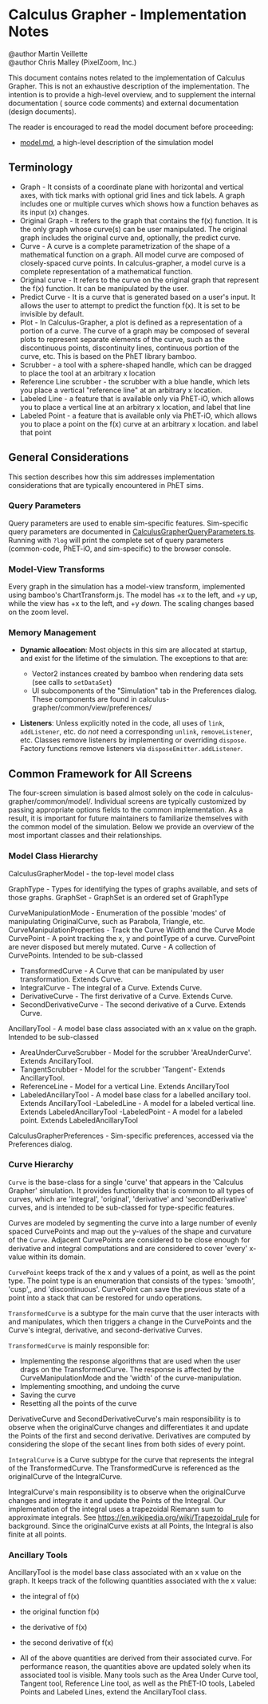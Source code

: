 # Calculus Grapher - Implementation Notes

@author Martin Veillette
<br>@author Chris Malley (PixelZoom, Inc.)

This document contains notes related to the implementation of Calculus Grapher. This is not an exhaustive description of
the implementation. The intention is to provide a high-level overview, and to supplement the internal documentation (
source code comments) and external documentation (design documents).

The reader is encouraged to read the model document before proceeding:

* [model.md](https://github.com/phetsims/calculus-grapher/blob/master/doc/model.md), a high-level description of the
  simulation model

## Terminology

* Graph - It consists of a coordinate plane with horizontal and vertical axes, with tick marks with optional grid lines
  and tick labels. A graph includes one or multiple curves which shows how a function behaves as its input (x) changes.
* Original Graph - It refers to the graph that contains the f(x) function. It is the only graph whose curve(s) can be
  user manipulated. The original graph includes the original curve and, optionally, the predict curve.
* Curve - A curve is a complete parametrization of the shape of a mathematical function on a graph. All model curve are
  composed of closely-spaced curve points. In calculus-grapher, a model curve is a complete representation of a
  mathematical function.
* Original curve - It refers to the curve on the original graph that represent the f(x) function. It can be manipulated
  by the user.
* Predict Curve - It is a curve that is generated based on a user's input. It allows the user to attempt to predict the
  function f(x). It is set to be invisible by default.
* Plot - In Calculus-Grapher, a plot is defined as a representation of a portion of a curve. The curve of a graph may be
  composed of several plots to represent separate elements of the curve, such as the discontinuous points, discontinuity
  lines, continuous portion of the curve, etc. This is based on the PhET library bamboo.
* Scrubber - a tool with a sphere-shaped handle, which can be dragged to place the tool at an arbitrary x location
* Reference Line scrubber - the scrubber with a blue handle, which lets you place a vertical "reference line" at an
  arbitrary x location.
* Labeled Line - a feature that is available only via PhET-iO, which allows you to place a vertical line at an arbitrary
  x location, and label that line
* Labeled Point - a feature that is available only via PhET-iO, which allows you to place a point on the f(x) curve at
  an arbitrary x location. and label that point

## General Considerations

This section describes how this sim addresses implementation considerations that are typically encountered in PhET sims.

### Query Parameters

Query parameters are used to enable sim-specific features. Sim-specific query parameters are documented
in [CalculusGrapherQueryParameters.ts](https://github.com/phetsims/calculus-grapher/blob/master/js/common/CalculusGrapherQueryParameters.ts).
Running with `?log` will print the complete set of query parameters (common-code, PhET-iO, and sim-specific)
to the browser console.

### Model-View Transforms

Every graph in the simulation has a model-view transform, implemented using bamboo's ChartTransform.js. The model has +x to the left, and +y up, while the view has +x to the left, and +y _down_. The scaling changes based on the zoom level.

### Memory Management

* **Dynamic allocation**: Most objects in this sim are allocated at startup, and exist for the lifetime of the
  simulation. The exceptions to that are:
  * Vector2 instances created by bamboo when rendering data sets (see calls to `setDataSet`)
  * UI subcomponents of the "Simulation" tab in the Preferences dialog. These components are found in calculus-grapher/common/view/preferences/

* **Listeners**: Unless explicitly noted in the code, all uses of `link`, `addListener`, etc. do _not_ need a corresponding
  `unlink`, `removeListener`, etc.  Classes remove listeners by implementing or overriding `dispose`.  Factory functions remove listeners via `disposeEmitter.addListener`.

## Common Framework for All Screens

The four-screen simulation is based almost solely on the code in calculus-grapher/common/model/. Individual screens are typically customized by passing appropriate options fields to the common implementation. As a result, it is important for future maintainers to familiarize themselves with the common model of the simulation. Below we provide an overview of the most important classes and their relationships.

### Model Class Hierarchy

CalculusGrapherModel - the top-level model class

GraphType - Types for identifying the types of graphs available, and sets of those graphs.
GraphSet - GraphSet is an ordered set of GraphType

CurveManipulationMode - Enumeration of the possible 'modes' of manipulating OriginalCurve, such as Parabola, Triangle, etc.
CurveManipulationProperties - Track the Curve Width and the Curve Mode
CurvePoint - A point tracking the x, y and pointType of a curve. CurvePoint are never disposed but merely mutated.
Curve - A collection of CurvePoints. Intended to be sub-classed
- TransformedCurve - A Curve that can be manipulated by user transformation. Extends Curve.
- IntegralCurve - The integral of a Curve. Extends Curve.
- DerivativeCurve - The first derivative of a Curve. Extends Curve.
- SecondDerivativeCurve - The second derivative of a Curve. Extends Curve.

AncillaryTool - A model base class associated with an x value on the graph. Intended to be sub-classed
- AreaUnderCurveScrubber - Model for the scrubber 'AreaUnderCurve'.  Extends AncillaryTool.
- TangentScrubber - Model for the scrubber 'Tangent'- Extends AncillaryTool.
- ReferenceLine - Model for a vertical Line. Extends AncillaryTool
- LabeledAncillaryTool - A model base class for a labelled ancillary tool. Extends AncillaryTool
   -LabeledLine - A model for a labeled vertical line. Extends LabeledAncillaryTool
   -LabeledPoint - A model for a labeled point.  Extends LabeledAncillaryTool

CalculusGrapherPreferences - Sim-specific preferences, accessed via the Preferences dialog.

### Curve Hierarchy

`Curve` is the base-class for a single 'curve' that appears in the 'Calculus Grapher' simulation. It provides
functionality that is common to all types of curves, which are 'integral', 'original', 'derivative' and 'secondDerivative' curves, and is intended to be sub-classed for type-specific features.

Curves are modeled by segmenting the curve into a large number of evenly spaced CurvePoints and map out
the y-values of the shape and curvature of the `Curve`. Adjacent CurvePoints are considered to be close
enough for derivative and integral computations and are considered to cover 'every' x-value within its domain.

`CurvePoint` keeps track of the x and y values of a point, as well as the point type. The point type is an enumeration
that consists of the types: 'smooth', 'cusp',, and 'discontinuous'. CurvePoint can save the previous state of a point
into a stack that can be restored for undo operations.

`TransformedCurve` is a subtype for the main curve that the user interacts with and manipulates, which then triggers a
change in the CurvePoints and the Curve's integral, derivative, and second-derivative Curves.

`TransformedCurve` is mainly responsible for:
- Implementing the response algorithms that are used when the user drags on the TransformedCurve. The response is
    affected by the CurveManipulationMode and the 'width' of the curve-manipulation.
- Implementing smoothing, and undoing the curve
- Saving the curve
- Resetting all the points of the curve

DerivativeCurve and SecondDerivativeCurve's main responsibility is to observe when the originalCurve changes and
differentiates it and update the Points of the first and second derivative. Derivatives are computed by considering the
slope of the secant lines from both sides of every point.

`IntegralCurve` is a Curve subtype for the curve that represents the integral of the TransformedCurve. The
TransformedCurve
is referenced as the originalCurve of the IntegralCurve.

IntegralCurve's main responsibility is to observe when the originalCurve changes and integrate it and update the
Points of the Integral. Our implementation of the integral uses a trapezoidal Riemann sum to approximate integrals.
See https://en.wikipedia.org/wiki/Trapezoidal_rule
for background. Since the originalCurve exists at all Points, the Integral is also finite at all points.

### Ancillary Tools

AncillaryTool is the model base class associated with an x value on the graph. It keeps track of the following quantities associated with the x value:

- the integral of f(x)
- the original function f(x)
- the derivative of f(x)
- the second derivative of f(x)

- All of the above quantities are derived from their associated curve. For performance reason, the quantities above are
  updated solely when its associated tool is visible.
  Many tools such as the Area Under Curve tool, Tangent tool, Reference Line tool, as well as the PhET-IO tools, Labeled
  Points and Labeled Lines, extend the AncillaryTool class.
